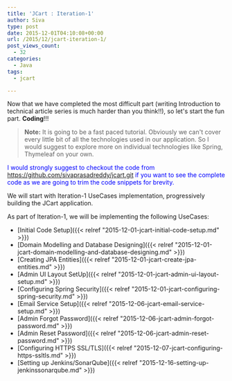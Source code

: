 ```yaml
---
title: 'JCart : Iteration-1'
author: Siva
type: post
date: 2015-12-01T04:10:08+00:00
url: /2015/12/jcart-iteration-1/
post_views_count:
  - 32
categories:
  - Java
tags:
  - jcart

---
```

Now that we have completed the most difficult part (writing Introduction to technical article series is much harder than you think!!), so let's start the fun part. **Coding**!!!

> **Note:** It is going to be a fast paced tutorial. Obviously we can't cover every little bit of all the technologies used in our application. So I would suggest to explore more on individual technologies like Spring, Thymeleaf on your own.

<span style="color: #0000ff;">I would strongly suggest to checkout the code from <a style="color: #0000ff;" href="https://github.com/sivaprasadreddy/jcart.git" target="_blank">https://github.com/sivaprasadreddy/jcart.git</a> if you want to see the complete code as we are going to trim the code snippets for brevity.</span>

We will start with Iteration-1 UseCases implementation, progressively building the JCart application.

As part of Iteration-1, we will be implementing the following UseCases:

  * [Initial Code Setup]({{< relref "2015-12-01-jcart-initial-code-setup.md" >}}) 
  * [Domain Modelling and Database Designing]({{< relref "2015-12-01-jcart-domain-modelling-and-database-designing.md" >}}) 
  * [Creating JPA Entities]({{< relref "2015-12-01-jcart-create-jpa-entities.md" >}}) 
  * [Admin UI Layout SetUp]({{< relref "2015-12-01-jcart-admin-ui-layout-setup.md" >}}) 
  * [Configuring Spring Security]({{< relref "2015-12-01-jcart-configuring-spring-security.md" >}}) 
  * [Email Service Setup]({{< relref "2015-12-06-jcart-email-service-setup.md" >}}) 
  * [Admin Forgot Password]({{< relref "2015-12-06-jcart-admin-forgot-password.md" >}}) 
  * [Admin Reset Password]({{< relref "2015-12-06-jcart-admin-reset-password.md" >}}) 
  * [Configuring HTTPS SSL/TLS]({{< relref "2015-12-07-jcart-configuring-https-ssltls.md" >}}) 
  * [Setting up Jenkins/SonarQube]({{< relref "2015-12-16-setting-up-jenkinssonarqube.md" >}}) 


